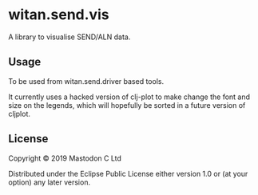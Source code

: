 # witan.send.vis

A library to visualise SEND/ALN data.

## Usage

To be used from witan.send.driver based tools.

It currently uses a hacked version of clj-plot to make change the font
and size on the legends, which will hopefully be sorted in a future
version of cljplot.

## License

Copyright © 2019 Mastodon C Ltd

Distributed under the Eclipse Public License either version 1.0 or (at
your option) any later version.
